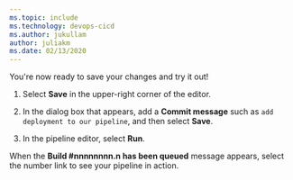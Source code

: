 ```yaml
---
ms.topic: include
ms.technology: devops-cicd
ms.author: jukullam
author: juliakm
ms.date: 02/13/2020
---
```


You're now ready to save your changes and try it out! 

1. Select **Save** in the upper-right corner of the editor.

1. In the dialog box that appears, add a **Commit message** such as `add deployment to our pipeline`, and then select **Save**.

1. In the pipeline editor, select **Run**. 

When the **Build #nnnnnnnn.n has been queued** message appears, select the number link to see your pipeline in action.